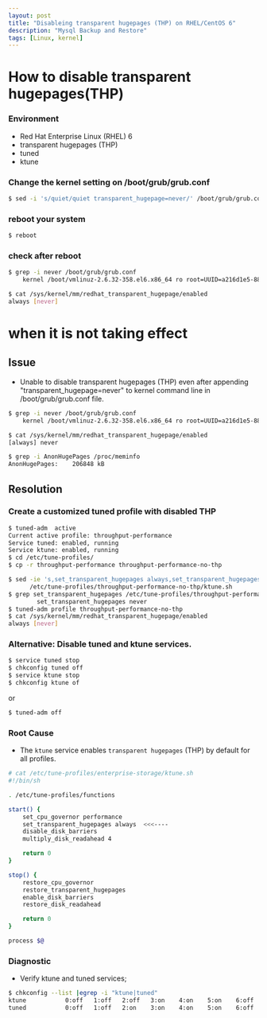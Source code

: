 ```yaml
---
layout: post
title: "Disableing transparent hugepages (THP) on RHEL/CentOS 6"
description: "Mysql Backup and Restore"
tags: [Linux, kernel]
---
```

# How to disable transparent hugepages(THP)

### Environment 
* Red Hat Enterprise Linux (RHEL) 6
* transparent hugepages (THP)
* tuned
* ktune

### Change the kernel setting on **/boot/grub/grub.conf**
```bash
$ sed -i 's/quiet/quiet transparent_hugepage=never/' /boot/grub/grub.conf
```

### reboot your system
```bash
$ reboot
```

### check after reboot
``` bash
$ grep -i never /boot/grub/grub.conf 
    kernel /boot/vmlinuz-2.6.32-358.el6.x86_64 ro root=UUID=a216d1e5-884f-4e5c-859a-6e2e2530d486 rhgb quiet transparent_hugepage=never

$ cat /sys/kernel/mm/redhat_transparent_hugepage/enabled
always [never]
```

# when it is not taking effect

## Issue
* Unable to disable transparent hugepages (THP) even after appending "transparent_hugepage=never" to kernel command line in /boot/grub/grub.conf file.

```bash
$ grep -i never /boot/grub/grub.conf 
    kernel /boot/vmlinuz-2.6.32-358.el6.x86_64 ro root=UUID=a216d1e5-884f-4e5c-859a-6e2e2530d486 rhgb quiet transparent_hugepage=never

$ cat /sys/kernel/mm/redhat_transparent_hugepage/enabled
[always] never

$ grep -i AnonHugePages /proc/meminfo 
AnonHugePages:    206848 kB
```
## Resolution

### Create a customized tuned profile with disabled THP

```bash
$ tuned-adm  active
Current active profile: throughput-performance
Service tuned: enabled, running
Service ktune: enabled, running
$ cd /etc/tune-profiles/
$ cp -r throughput-performance throughput-performance-no-thp

$ sed -ie 's,set_transparent_hugepages always,set_transparent_hugepages never,' \
      /etc/tune-profiles/throughput-performance-no-thp/ktune.sh
$ grep set_transparent_hugepages /etc/tune-profiles/throughput-performance-no-thp/ktune.sh
        set_transparent_hugepages never
$ tuned-adm profile throughput-performance-no-thp
$ cat /sys/kernel/mm/redhat_transparent_hugepage/enabled
always [never]
```

### Alternative: Disable tuned and ktune services.

```bash
$ service tuned stop
$ chkconfig tuned off
$ service ktune stop
$ chkconfig ktune of
```
or

```bash
$ tuned-adm off
```
### Root Cause
* The `ktune` service enables `transparent hugepages` (THP) by default for all profiles.

```bash
# cat /etc/tune-profiles/enterprise-storage/ktune.sh 
#!/bin/sh

. /etc/tune-profiles/functions

start() {
    set_cpu_governor performance
    set_transparent_hugepages always  <<<----
    disable_disk_barriers
    multiply_disk_readahead 4

    return 0
}

stop() {
    restore_cpu_governor
    restore_transparent_hugepages
    enable_disk_barriers
    restore_disk_readahead

    return 0
}

process $@
```
### Diagnostic 

* Verify ktune and tuned services;

```bash
$ chkconfig --list |egrep -i "ktune|tuned"
ktune           0:off   1:off   2:off   3:on    4:on    5:on    6:off
tuned           0:off   1:off   2:on    3:on    4:on    5:on    6:off
```
